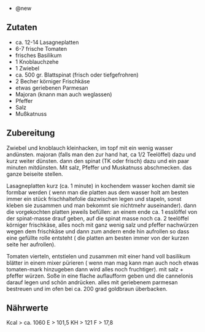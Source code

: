 - @new

## Zutaten
- ca. 12-14 Lasagneplatten
- 6-7 frische Tomaten
- frisches Basilikum
- 1 Knoblauchzehe
- 1 Zwiebel
- ca. 500 gr. Blattspinat (frisch oder tiefgefrohren)
- 2 Becher körniger Frischkäse
- etwas geriebenen Parmesan
- Majoran (knann man auch weglassen)
- Pfeffer
- Salz
- Mußkatnuss

## Zubereitung
Zwiebel und knoblauch kleinhacken, im topf mit ein wenig wasser andünsten. majoran (falls man den zur hand hat, ca 1/2 Teelöffel) dazu und kurz weiter dünsten. dann den spinat (TK oder frisch) dazu und ein paar minuten mitdünsten. Mit salz, Pfeffer und Muskatnuss abschmecken. das ganze beiseite stellen.

Lasagneplatten kurz (ca. 1 minute) in kochendem wasser kochen damit sie formbar werden ( wenn man die platten aus dem wasser holt am besten immer ein stück frischhaltefolie dazwischen legen und stapeln, sonst kleben sie zusammen und man bekommt sie nichtmehr auseinander). dann die vorgekochten platten jeweils befüllen: an einem ende ca. 1 esslöffel von der spinat-masse drauf geben, auf die spinat masse noch ca. 2 teelöffel körniger frischkäse, alles noch mit ganz wenig salz und pfeffer nachwürzen wegen dem frischkäse und dann zum andern ende hin aufrollen so dass eine gefüllte rolle entsteht ( die platten am besten immer von der kurzen seite her aufrollen).


Tomaten vierteln, entstielen und zusammen mit einer hand voll basilikum blätter in einem mixer pürieren ( wenn man mag kann man auch noch etwas tomaten-mark hinzugeben dann wird alles noch fruchtiger). mit salz + pfeffer würzen. Soße in eine flache auflaufform geben und die cannelonis darauf legen und schön andrücken. alles mit geriebenem parmesan bestreuen und im ofen bei ca. 200 grad goldbraun überbacken.

## Nährwerte
Kcal > ca. 1060
E > 101,5
KH > 121
F > 17,8
